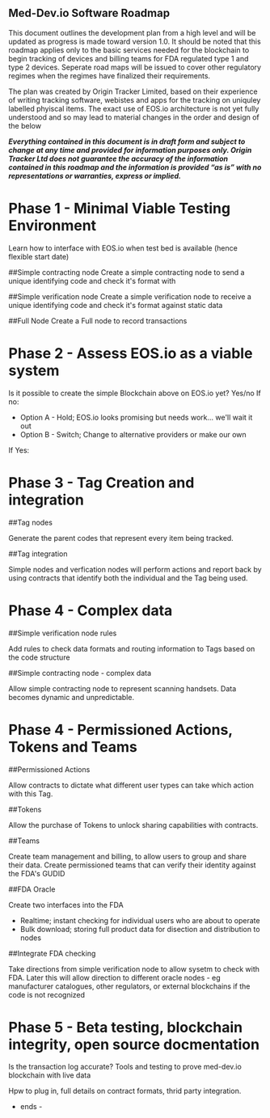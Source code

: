 Med-Dev.io Software Roadmap
-----------------------

This document outlines the development plan from a high level and will be updated as progress is made toward version 1.0. It should be noted that this roadmap applies only to the basic services needed for the blockchain to begin tracking of devices and billing teams for FDA regulated type 1 and type 2 devices. Seperate road maps will be issued to cover other regulatory regimes when the regimes have finalized their requirements.

The plan was created by Origin Tracker Limited, based on their experience of writing tracking software, webistes and apps for the tracking on uniquley labelled phyiscal items. The exact use of EOS.io architecture is not yet fully understood and so may lead to material changes in the order and design of the below

***Everything contained in this document is in draft form and subject to change at any time and provided for information purposes only. Origin Tracker Ltd does not guarantee the accuracy of the information contained in this roadmap and the information is provided “as is” with no representations or warranties, express or implied.***

# Phase 1 - Minimal Viable Testing Environment

Learn how to interface with EOS.io when test bed is available (hence flexible start date)

##Simple contracting node
Create a simple contracting node to send a unique identifying code and check it's format with

##Simple verification node
Create a simple verification node to receive a unique identifying code and check it's format against static data

##Full Node
Create a Full node to record transactions

# Phase 2 - Assess EOS.io as a viable system
Is it possible to create the simple Blockchain above on EOS.io yet? Yes/no
If no:
  - Option A - Hold; EOS.io looks promising but needs work... we'll wait it out
  - Option B - Switch; Change to alternative providers or make our own
  
If Yes:

# Phase 3 - Tag Creation and integration

##Tag nodes

Generate the parent codes that represent every item being tracked.

##Tag integration

Simple nodes and verfication nodes will perform actions and report back by using contracts that identify both the individual and the Tag being used.

# Phase 4 - Complex data

##Simple verification node rules

Add rules to check data formats and routing information to Tags based on the code structure

##Simple contracting node - complex data

Allow simple contracting node to represent scanning handsets. Data becomes dynamic and unpredictable.

# Phase 4 - Permissioned Actions, Tokens and Teams

##Permissioned Actions

Allow contracts to dictate what different user types can take which action with this Tag.

##Tokens

Allow the purchase of Tokens to unlock sharing capabilities with contracts.

##Teams

Create team management and billing, to allow users to group and share their data.
Create permissioned teams that can verify their identity against the FDA's GUDID

##FDA Oracle

Create two interfaces into the FDA
  - Realtime; instant checking for individual users who are about to operate
  - Bulk download; storing full product data for disection and distribution to nodes
  
##Integrate FDA checking 

Take directions from simple verification node to allow sysetm to check with FDA. Later this will allow direction to different oracle nodes - eg manufacturer catalogues, other regulators, or external blockchains if the code is not recognized

# Phase 5 - Beta testing, blockchain integrity, open source docmentation

Is the transaction log accurate? Tools and testing to prove med-dev.io blockchain with live data

Hpw to plug in, full details on contract formats, thrid party integration.

- ends -
